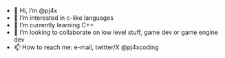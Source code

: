 - 👋 Hi, I’m @pj4x
- 👀 I’m interested in c-like languages
- 🌱 I’m currently learning C++
- 💞️ I’m looking to collaborate on low level stuff, game dev or game engine dev
- 📫 How to reach me: e-mail, twitter/X @pj4xcoding

<!---
pj4x/pj4x is a ✨ special ✨ repository because its `README.md` (this file) appears on your GitHub profile.
You can click the Preview link to take a look at your changes.
--->
